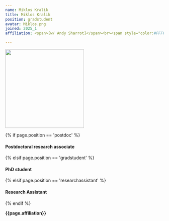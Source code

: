 ```yaml
---
name: Miklos Kralik
title: Miklos Kralik
position: gradstudent
avatar: Miklos.png
joined: 2025_1
affiliation: <span>[w/ Andy Sharrot]</span><br><span style="color:#FFFFFF">.</span>

---
```


<img width="250" src="{{site.baseurl}}/images/people/{{page.avatar}}" data-action="zoom">

 {% if page.position == 'postdoc' %}
<h4>Postdoctoral research associate</h4>
 {% elsif page.position == 'gradstudent' %}
<h4>PhD student</h4>
{% elsif page.position == 'researchassistant' %}
<h4>Research Assistant</h4>
 {% endif %}

<b>{{page.affiliation}}</b>
<br>

<header class="masthead text-justify" style="font-size:120%">

